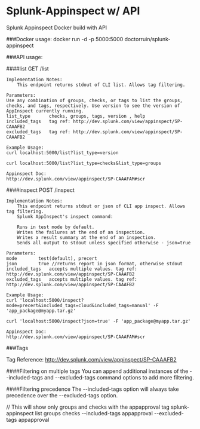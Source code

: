 # Splunk-Appinspect w/ API
Splunk Appinspect Docker build with API

###Docker usage:
docker run -d -p 5000:5000 doctorruin/splunk-appinspect

###API usage:

####list
    GET /list
    
    Implementation Notes:
        This endpoint returns stdout of CLI list. Allows tag filtering. 
    
    Parameters:
    Use any combination of groups, checks, or tags to list the groups, checks, and tags, respectively. Use version to see the version of AppInspect currently running.
    list_type       checks, groups, tags, version , help
    included_tags   tag ref: http://dev.splunk.com/view/appinspect/SP-CAAAFB2
    excluded_tags   tag ref: http://dev.splunk.com/view/appinspect/SP-CAAAFB2
    
    Example Usage:
    curl localhost:5000/list?list_type=version
    
    curl localhost:5000/list?list_type=checks&list_type=groups

    Appinspect Doc:
    http://dev.splunk.com/view/appinspect/SP-CAAAFAM#scr
    
####inspect
    POST /inspect
    
    Implementation Notes:
        This endpoint returns stdout or json of CLI app inspect. Allows tag filtering.
        Splunk AppInspect's inspect command:

        Runs in test mode by default.
        Writes the failures at the end of an inspection.
        Writes a result summary at the end of an inspection.
        Sends all output to stdout unless specified otherwise - json=true
    
    Parameters:
    mode        test(default), precert
    json        true //returns report in json format, otherwise stdout
    included_tags   accepts multiple values. tag ref: http://dev.splunk.com/view/appinspect/SP-CAAAFB2
    excluded_tags   accepts multiple values. tag ref: http://dev.splunk.com/view/appinspect/SP-CAAAFB2
    
    Example Usage:
    curl 'localhost:5000/inspect?mode=precert&included_tags=cloud&included_tags=manual' -F 'app_package@myapp.tar.gz'
    
    curl 'localhost:5000/inspect?json=true' -F 'app_package@myapp.tar.gz'

    Appinspect Doc:
    http://dev.splunk.com/view/appinspect/SP-CAAAFAM#scr
    
###Tags

Tag Reference: http://dev.splunk.com/view/appinspect/SP-CAAAFB2

####Filtering on multiple tags
You can append additional instances of the --included-tags and --excluded-tags command options to add more filtering.

####Filtering precedence
The --included-tags option will always take precedence over the --excluded-tags option.

// This will show only groups and checks with the appapproval tag
splunk-appinspect list groups checks --included-tags appapproval --excluded-tags appapproval